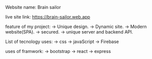 Website name: Brain sailor

live site link: https://brain-sailor.web.app

feature of my project:
-> Unique design.
-> Dynamic site.
-> Modern website(SPA).
-> secured.
-> unique server and backend API.

List of tecnology uses:
-> css
-> javaScript
-> Firebase

uses of framwork:
-> bootstrap
-> react
-> express